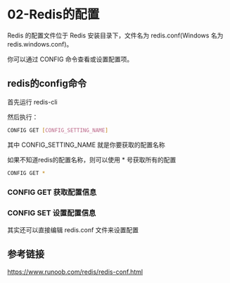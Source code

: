 # 02-Redis的配置

Redis 的配置文件位于 Redis 安装目录下，文件名为 redis.conf(Windows 名为 redis.windows.conf)。

你可以通过 CONFIG 命令查看或设置配置项。

## redis的config命令

首先运行 redis-cli

然后执行：

```bash
CONFIG GET [CONFIG_SETTING_NAME]
```

其中 CONFIG_SETTING_NAME 就是你要获取的配置名称

如果不知道redis的配置名称，则可以使用 * 号获取所有的配置

```bash
CONFIG GET *
```

### CONFIG GET 获取配置信息

### CONFIG SET 设置配置信息

其实还可以直接编辑 redis.conf 文件来设置配置

## 参考链接

https://www.runoob.com/redis/redis-conf.html
